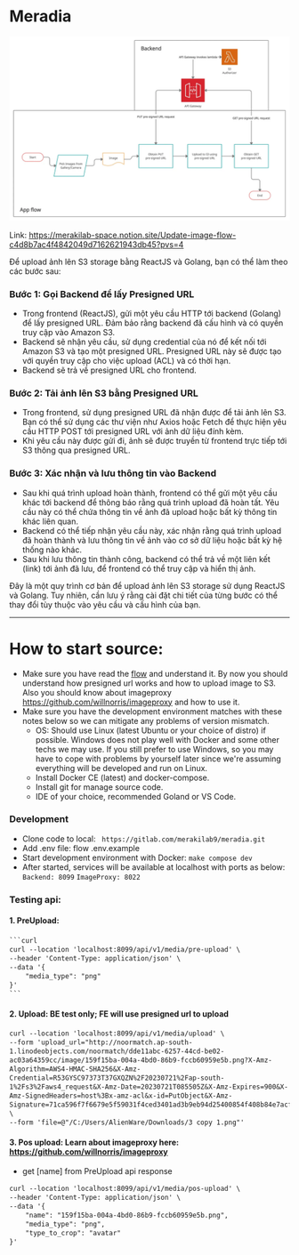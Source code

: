 
# Meradia

![flow.png](flow.png)

Link: https://merakilab-space.notion.site/Update-image-flow-c4d8b7ac4f4842049d7162621943db45?pvs=4

Để upload ảnh lên S3 storage bằng ReactJS và Golang, bạn có thể làm theo các bước sau:

### **Bước 1: Gọi Backend để lấy Presigned URL**

- Trong frontend (ReactJS), gửi một yêu cầu HTTP tới backend (Golang) để lấy presigned URL. Đảm bảo rằng backend đã cấu hình và có quyền truy cập vào Amazon S3.
- Backend sẽ nhận yêu cầu, sử dụng credential của nó để kết nối tới Amazon S3 và tạo một presigned URL. Presigned URL này sẽ được tạo với quyền truy cập cho việc upload (ACL) và có thời hạn.
- Backend sẽ trả về presigned URL cho frontend.

### **Bước 2: Tải ảnh lên S3 bằng Presigned URL**

- Trong frontend, sử dụng presigned URL đã nhận được để tải ảnh lên S3. Bạn có thể sử dụng các thư viện như Axios hoặc Fetch để thực hiện yêu cầu HTTP POST tới presigned URL với ảnh dữ liệu đính kèm.
- Khi yêu cầu này được gửi đi, ảnh sẽ được truyền từ frontend trực tiếp tới S3 thông qua presigned URL.

### **Bước 3: Xác nhận và lưu thông tin vào Backend**

- Sau khi quá trình upload hoàn thành, frontend có thể gửi một yêu cầu khác tới backend để thông báo rằng quá trình upload đã hoàn tất. Yêu cầu này có thể chứa thông tin về ảnh đã upload hoặc bất kỳ thông tin khác liên quan.
- Backend có thể tiếp nhận yêu cầu này, xác nhận rằng quá trình upload đã hoàn thành và lưu thông tin về ảnh vào cơ sở dữ liệu hoặc bất kỳ hệ thống nào khác.
- Sau khi lưu thông tin thành công, backend có thể trả về một liên kết (link) tới ảnh đã lưu, để frontend có thể truy cập và hiển thị ảnh.

Đây là một quy trình cơ bản để upload ảnh lên S3 storage sử dụng ReactJS và Golang. Tuy nhiên, cần lưu ý rằng cài đặt chi tiết của từng bước có thể thay đổi tùy thuộc vào yêu cầu và cấu hình của bạn.


---
# How to start source:
- Make sure you have read the [flow](flow.png) and understand it. By now you should understand how presigned url works and how to upload image to S3. Also you should know about imageproxy https://github.com/willnorris/imageproxy  and how to use it.
- Make sure you have the development environment matches with these notes below so we can mitigate any problems of version mismatch.
  - OS: Should use Linux (latest Ubuntu or your choice of distro) if possible. Windows does not play well with Docker and some other techs we may use. If you still prefer to use Windows, so you may have to cope with problems by yourself later since we're assuming everything will be developed and run on Linux.
  - Install Docker CE (latest) and docker-compose.
  - Install git for manage source code.
  - IDE of your choice, recommended Goland or VS Code.

### Development 
  - Clone code to local: ``` https://gitlab.com/merakilab9/meradia.git```
  - Add .env file: flow .env.example
  - Start development environment with Docker: ```make compose dev```
  - After started, services will be available at localhost with ports as below:
  ```Backend: 8099```
  ```ImageProxy: 8022```

### Testing api:

#### 1. PreUpload:
    ```curl
    curl --location 'localhost:8099/api/v1/media/pre-upload' \
    --header 'Content-Type: application/json' \
    --data '{
        "media_type": "png"
    }'
    ```

#### 2. Upload: BE test only; FE will use presigned url to upload
```curl
curl --location 'localhost:8099/api/v1/media/upload' \
--form 'upload_url="http://noormatch.ap-south-1.linodeobjects.com/noormatch/dde11abc-6257-44cd-be02-ac03a64359cc/image/159f15ba-004a-4bd0-86b9-fccb60959e5b.png?X-Amz-Algorithm=AWS4-HMAC-SHA256&X-Amz-Credential=R53GYSC97373T37GXQZN%2F20230721%2Fap-south-1%2Fs3%2Faws4_request&X-Amz-Date=20230721T085505Z&X-Amz-Expires=900&X-Amz-SignedHeaders=host%3Bx-amz-acl&x-id=PutObject&X-Amz-Signature=71ca596f7f6679e5f59031f4ced3401ad3b9eb94d25400854f408b84e7acf8fe"' \
--form 'file=@"/C:/Users/AlienWare/Downloads/3 copy 1.png"'
```

#### 3. Pos upload: Learn about imageproxy here: https://github.com/willnorris/imageproxy 
* get [name] from PreUpload api response
```curl
curl --location 'localhost:8099/api/v1/media/pos-upload' \
--header 'Content-Type: application/json' \
--data '{
    "name": "159f15ba-004a-4bd0-86b9-fccb60959e5b.png",
    "media_type": "png",
    "type_to_crop": "avatar"
}'
```